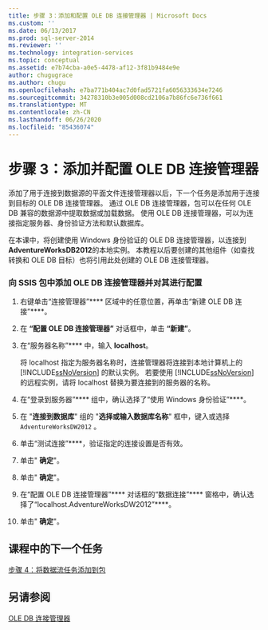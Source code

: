 ```yaml
---
title: 步骤 3：添加和配置 OLE DB 连接管理器 | Microsoft Docs
ms.custom: ''
ms.date: 06/13/2017
ms.prod: sql-server-2014
ms.reviewer: ''
ms.technology: integration-services
ms.topic: conceptual
ms.assetid: e7b74cba-a0e5-4478-af12-3f81b9484e9e
author: chugugrace
ms.author: chugu
ms.openlocfilehash: e7ba771b404ac7d0fad5721fa6056333634e7246
ms.sourcegitcommit: 34278310b3e005d008cd2106a7b86fc6e736f661
ms.translationtype: MT
ms.contentlocale: zh-CN
ms.lasthandoff: 06/26/2020
ms.locfileid: "85436074"
---
```

# <a name="step-3-adding-and-configuring-an-ole-db-connection-manager"></a>步骤 3：添加并配置 OLE DB 连接管理器
  添加了用于连接到数据源的平面文件连接管理器以后，下一个任务是添加用于连接到目标的 OLE DB 连接管理器。 通过 OLE DB 连接管理器，包可以在任何 OLE DB 兼容的数据源中提取数据或加载数据。 使用 OLE DB 连接管理器，可以为连接指定服务器、身份验证方法和默认数据库。  
  
 在本课中，将创建使用 Windows 身份验证的 OLE DB 连接管理器，以连接到 **AdventureWorksDB2012**的本地实例。 本教程以后要创建的其他组件（如查找转换和 OLE DB 目标）也将引用此处创建的 OLE DB 连接管理器。  
  
### <a name="to-add-and-configure-an-ole-db-connection-manager-to-the-ssis-package"></a>向 SSIS 包中添加 OLE DB 连接管理器并对其进行配置  
  
1.  右键单击“连接管理器”**** 区域中的任意位置，再单击“新建 OLE DB 连接”****。  
  
2.  在 **“配置 OLE DB 连接管理器”** 对话框中，单击 **“新建”**。  
  
3.  在“服务器名称”**** 中，输入 **localhost**。  
  
     将 localhost 指定为服务器名称时，连接管理器将连接到本地计算机上的 [!INCLUDE[ssNoVersion](../includes/ssnoversion-md.md)] 的默认实例。 若要使用 [!INCLUDE[ssNoVersion](../includes/ssnoversion-md.md)]的远程实例，请将 localhost 替换为要连接到的服务器的名称。  
  
4.  在“登录到服务器”**** 组中，确认选择了“使用 Windows 身份验证”****。  
  
5.  在 "**连接到数据库**" 组的 "**选择或输入数据库名称**" 框中，键入或选择 `AdventureWorksDW2012` 。  
  
6.  单击“测试连接”****，验证指定的连接设置是否有效。  
  
7.  单击" **确定**"。  
  
8.  单击" **确定**"。  
  
9. 在“配置 OLE DB 连接管理器”**** 对话框的“数据连接”**** 窗格中，确认选择了“localhost.AdventureWorksDW2012”****。  
  
10. 单击" **确定**"。  
  
## <a name="next-task-in-lesson"></a>课程中的下一个任务  
 [步骤 4：将数据流任务添加到包](lesson-1-4-adding-a-data-flow-task-to-the-package.md)  
  
## <a name="see-also"></a>另请参阅  
 [OLE DB 连接管理器](connection-manager/ole-db-connection-manager.md)  
  
  
